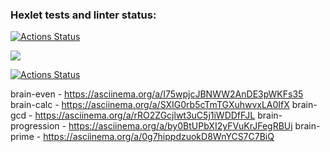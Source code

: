 ### Hexlet tests and linter status:
[![Actions Status](https://github.com/sergei3/frontend-project-lvl1/workflows/hexlet-check/badge.svg)](https://github.com/sergei3/frontend-project-lvl1/actions)

<a href="https://codeclimate.com/github/sergei3/frontend-project-lvl1/maintainability"><img src="https://api.codeclimate.com/v1/badges/291504df412ecb137b95/maintainability" /></a>

[![Actions Status](https://github.com/Sergei3/frontend-project-lvl1/workflows/Linter/badge.svg)](https://github.com/Sergei3/frontend-project-lvl1/actions)

brain-even - https://asciinema.org/a/I75wpjcJBNWW2AnDE3pWKFs35
brain-calc - https://asciinema.org/a/SXIG0rb5cTmTGXuhwvxLA0IfX
brain-gcd - https://asciinema.org/a/rRO2ZGcjlwt3uC5j1iWDDfFJL
brain-progression - https://asciinema.org/a/by0BtUPbXI2yFVuKrJFegRBUj
brain-prime - https://asciinema.org/a/0g7hippdzuokD8WnYCS7C7BiQ
